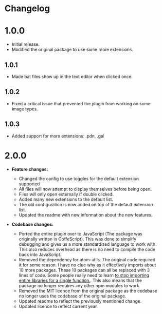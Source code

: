 # Changelog

# 1.0.0
- Initial release.
- Modified the original package to use some more extensions.

## 1.0.1
- Made bat files show up in the text editor when clicked once.

## 1.0.2
- Fixed a critical issue that prevented the plugin from working on some image types.

## 1.0.3
- Added support for more extensions: .pdn, .gal

# 2.0.0
+ **Feature changes:**
  - Changed the config to use toggles for the default extension supported
  - All files will now attempt to display themselves before being open.
  - Files will only open externally if double clicked.
  - Added many new extensions to the default list.
  - The old configuration is now added on top of the default extension list.
  - Updated the readme with new information about the new features.


+ **Codebase changes:**
  - Ported the entire plugin over to JavaScript (The package was originally written
    in CoffeScript). This was done to simplify debugging and gives us a more
    standardized language to work with. This also reduces overhead as there is no
    need to compile the code back into JavaScript.
  - Removed the dependency for atom-utils. The original code required it for some
    reason. I have no clue why as it effectively imports about 10 more packages.
    These 10 packages can all be replaced with 3 lines of code. Some people really
    need to learn [to stop importing entire libraries for a single function.](https://imgur.com/a/ARP0ku4). This also means that the package no longer requires any other
    npm modules to work.
  - Removed the MIT licence from the original package as the codebase no longer uses
    the codebase of the original package.
  - Updated readme to reflect the previously mentioned change.
  - Updated licence to reflect current year.